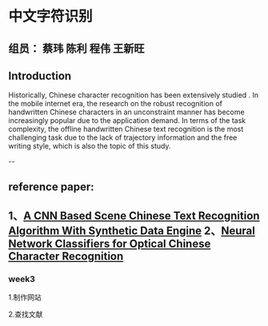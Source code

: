 **中文字符识别**
==

组员： 蔡玮 陈利 程伟 王新旺
 --
 
## **Introduction**

Historically, Chinese character recognition has been extensively studied . In the mobile internet era, the research on the robust recognition of handwritten Chinese characters in an unconstraint manner has become increasingly popular due to the application demand. In terms of the task complexity, the offline handwritten Chinese text recognition is the most challenging task due to the lack of trajectory information and the free writing style, which is also the topic of this study.

--

## **reference paper:**
1、[A CNN Based Scene Chinese Text Recognition Algorithm With Synthetic Data Engine](https://arxiv.org/pdf/1604.01891.pdf)
2、[Neural Network Classifiers for Optical Chinese Character Recognition](http://www.cs.cmu.edu/afs/cs.cmu.edu/project/pcvision/www/papers/chinese/final.html)
--
### week3
1.制作网站

2.查找文献
